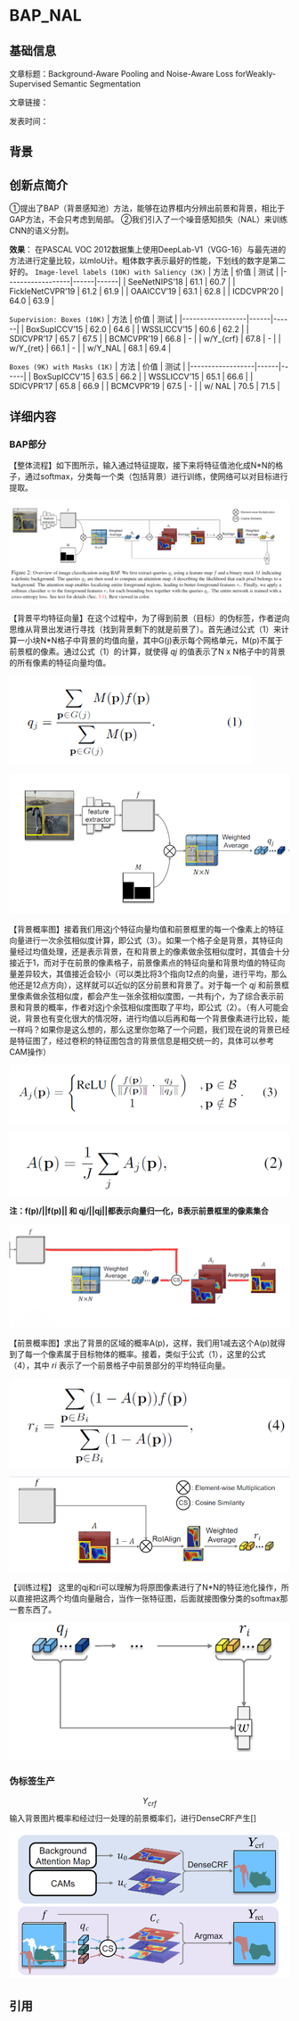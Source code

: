 # BAP_NAL

## 基础信息

文章标题：Background-Aware Pooling and Noise-Aware Loss forWeakly-Supervised Semantic Segmentation

文章链接：

发表时间：


## 背景


## 创新点简介
①提出了BAP（背景感知池）方法，能够在边界框内分辨出前景和背景，相比于GAP方法，不会只考虑到局部。
②我们引入了一个噪音感知损失（NAL）来训练CNN的语义分割。

**效果**：
在PASCAL VOC 2012数据集上使用DeepLab-V1（VGG-16）与最先进的方法进行定量比较，以mIoU计。粗体数字表示最好的性能，下划线的数字是第二好的。
`Image-level labels (10K) with Saliency (3K)`
| 方法              | 价值 | 测试 |
|------------------|------|------|
| SeeNetNIPS’18    | 61.1 | 60.7 |
| FickleNetCVPR’19 | 61.2 | 61.9 |
| OAAICCV’19       | 63.1 | 62.8 |
| ICDCVPR’20       | 64.0 | 63.9 |

`Supervision: Boxes (10K)`
| 方法              | 价值 | 测试 |
|------------------|------|------|
| BoxSupICCV’15    | 62.0 | 64.6 |
| WSSLICCV’15      | 60.6 | 62.2 |
| SDICVPR’17       | 65.7 | 67.5 |
| BCMCVPR’19       | 66.8 | -    |
| w/Y_{crf}        | 67.8 | -    |
| w/Y_{ret}        | 66.1 | -    |
| w/Y_NAL          | 68.1 | 69.4 |

`Boxes (9K) with Masks (1K)`
| 方法              | 价值 | 测试 |
|------------------|------|------|
| BoxSupICCV’15    | 63.5 | 66.2 |
| WSSLICCV’15      | 65.1 | 66.6 |
| SDICVPR’17       | 65.8 | 66.9 |
| BCMCVPR’19       | 67.5 | -    |
| w/ NAL           | 70.5 | 71.5 |



## 详细内容
### BAP部分
【整体流程】如下图所示，输入通过特征提取，接下来将特征值池化成N*N的格子，通过softmax，分类每一个类（包括背景）进行训练，使网络可以对目标进行提取。

![](../../../img/article/2021-11-03-21-39-58.png)

【背景平均特征向量】在这个过程中，为了得到前景（目标）的伪标签，作者逆向思维从背景出发进行寻找（找到背景剩下的就是前景了）。首先通过公式（1）来计算一小块N*N格子中背景的均值向量，其中G(j)表示每个网格单元，M(p)不属于 前景框的像素。通过公式（1）的计算，就使得 *qj* 的值表示了N x N格子中的背景的所有像素的特征向量均值。

![](../../../img/article/2021-11-03-23-43-54.png)

![](../../../img/article/2021-11-04-00-03-26.png)

【背景概率图】接着我们用这j个特征向量均值和前景框里的每一个像素上的特征向量进行一次<text color="red">余弦相似度计算</text>，即公式（3）。如果一个格子全是背景，其特征向量经过均值处理，还是表示背景，在和背景上的像素做余弦相似度时，其值会十分接近于1，而对于在前景的像素格子，前景像素点的特征向量和背景均值的特征向量差异较大，其值接近会较小（可以类比将3个指向12点的向量，进行平均，那么他还是12点方向），这样就可以近似的区分前景和背景了。对于每一个 *qj* 和前景框里像素做余弦相似度，都会产生一张余弦相似度图，一共有j个，为了综合表示前景和背景的概率，作者对这j个余弦相似度图取了平均，即公式（2）。（有人可能会说，背景也有变化很大的情况呀，进行均值以后再和每一个背景像素进行比较，能一样吗？如果你是这么想的，那么这里你忽略了一个问题，我们现在说的背景已经是特征图了，经过卷积的特征图包含的背景信息是相交统一的，具体可以参考CAM操作）

![](../../../img/article/2021-11-03-23-58-12.png)

![](../../../img/article/2021-11-03-23-58-22.png)

**注：f(p)/||f(p)|| 和 qj/||qj||都表示向量归一化，B表示前景框里的像素集合**

![](../../../img/article/2021-11-04-10-17-47.png)

【前景概率图】求出了背景的区域的概率A(p)，这样，我们用1减去这个A(p)就得到了每一个像素属于目标物体的概率。接着，类似于公式（1），这里的公式（4），其中 *ri* 表示了一个前景格子中前景部分的平均特征向量。

![](../../../img/article/2021-11-04-10-54-14.png)

![](../../../img/article/2021-11-04-11-06-12.png)

【训练过程】
这里的qj和ri可以理解为将原图像素进行了N*N的特征池化操作，所以直接把这两个均值向量融合，当作一张特征图，后面就接图像分类的softmax那一套东西了。

![](../../../img/article/2021-11-04-11-10-03.png)

### 伪标签生产


$$Y_{crf}$$
输入背景图片概率和经过归一处理的前景概率们，进行DenseCRF产生[]

![](../../../img/article/2021-11-04-11-13-55.png)


## 引用